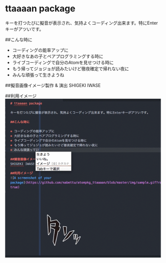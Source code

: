 # ttaaaan package

キーを打つたびに擬音が表示され、気持よくコーディング出来ます。特にEnterキーがアツいです。

##こんな時に

* コーディングの能率アップに
* 大好きなあの子とペアプログラミングする時に
* ライブコーディングで自分のAtomを見せつける時に
* もう帰ってジョジョが読みたいけど徹夜確定で帰れない夜に
* みんな頑張って生きようね

##擬音画像イメージ製作 & 演出
SHIGEKI IWASE

##利用イメージ
![A screenshot of your package](https://github.com/nabettu/atompkg_ttaaaan/blob/master/img/sample.gif?raw=true)
